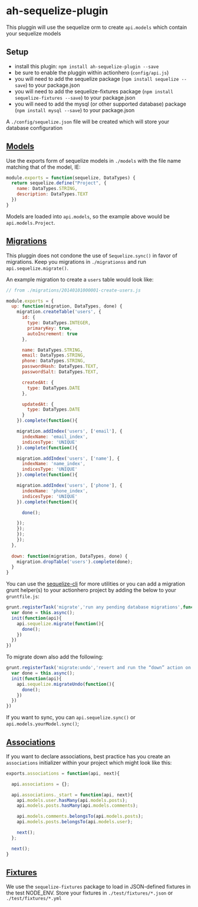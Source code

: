 # ah-sequelize-plugin

This pluggin will use the sequelize orm to create `api.models` which contain your sequelize models

## Setup

- install this plugin: `npm install ah-sequelize-plugin --save`
- be sure to enable the pluggin within actionhero (`config/api.js`)
- you will need to add the sequelize package (`npm install sequelize --save`) to your package.json
- you will need to add the sequelize-fixtures package (`npm install sequelize-fixtures --save`) to your package.json
- you will need to add the mysql (or other supported database) package (`npm install mysql --save`) to your package.json

A `./config/sequelize.json` file will be created which will store your database configuration

## [Models](http://sequelizejs.com/docs/latest/models)

Use the exports form of sequelize models in `./models` with the file name matching that of the model, IE:

```javascript
module.exports = function(sequelize, DataTypes) {
  return sequelize.define("Project", {
    name: DataTypes.STRING,
    description: DataTypes.TEXT
  })
}
```

Models are loaded into `api.models`, so the example above would be `api.models.Project`.

## [Migrations](http://sequelizejs.com/docs/latest/migrations)

This pluggin does not condone the use of `Sequelize.sync()` in favor of migrations.  Keep you migrations in `./migrationss` and run `api.sequelize.migrate()`.

An example migration to create a `users` table would look like:
```javascript 
// from ./migrations/20140101000001-create-users.js

module.exports = {
  up: function(migration, DataTypes, done) {
    migration.createTable('users', {
      id: {
        type: DataTypes.INTEGER,
        primaryKey: true,
        autoIncrement: true
      },

      name: DataTypes.STRING,
      email: DataTypes.STRING,
      phone: DataTypes.STRING,
      passwordHash: DataTypes.TEXT,
      passwordSalt: DataTypes.TEXT,

      createdAt: {
        type: DataTypes.DATE
      },

      updatedAt: {
        type: DataTypes.DATE
      }
    }).complete(function(){

    migration.addIndex('users', ['email'], {
      indexName: 'email_index',
      indicesType: 'UNIQUE'
    }).complete(function(){

    migration.addIndex('users', ['name'], {
      indexName: 'name_index',
      indicesType: 'UNIQUE'
    }).complete(function(){

    migration.addIndex('users', ['phone'], {
      indexName: 'phone_index',
      indicesType: 'UNIQUE'
    }).complete(function(){

      done();

    });
    });
    });
    });
  },
 
  down: function(migration, DataTypes, done) {
    migration.dropTable('users').complete(done);
  }
}
```

You can use the [sequelize-cli](http://sequelizejs.com/docs/latest/migrations#cli) for more utilities or
you can add a migration grunt helper(s) to your actionhero project by adding the below to your `gruntfile.js`:

```javascript
grunt.registerTask('migrate','run any pending database migrations',function(file){
  var done = this.async();
  init(function(api){
    api.sequelize.migrate(function(){
      done();
    })
  })
})
```

To migrate down also add the following:

```javascript
grunt.registerTask('migrate:undo','revert and run the “down” action on the last run migration',function(file){
  var done = this.async();
  init(function(api){
    api.sequelize.migrateUndo(function(){
      done();
    })
  })
})
```

If you want to sync, you can `api.sequelize.sync()` or `api.models.yourModel.sync()`;

## [Associations](http://sequelizejs.com/docs/latest/associations)

If you want to declare associations, best practice has you create an `associations` initializer within your project which might look like this:

```javascript
exports.associations = function(api, next){

  api.associations = {};

  api.associations._start = function(api, next){
    api.models.user.hasMany(api.models.posts);
    api.models.posts.hasMany(api.models.comments);

    api.models.comments.belongsTo(api.models.posts);
    api.models.posts.belongsTo(api.models.user);

    next();
  };

  next();
}
```

## [Fixtures](https://github.com/domasx2/sequelize-fixtures)

We use the `sequelize-fixtures` package to load in JSON-defined fixtures in the test NODE_ENV.  Store your fixtures in `./test/fixtures/*.json` or `./test/fixtures/*.yml`